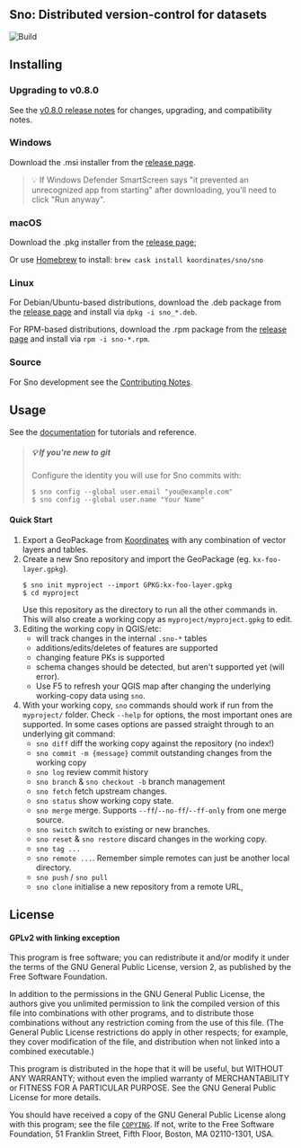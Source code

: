 Sno: Distributed version-control for datasets
---------------------------------------------

![Build](https://github.com/koordinates/sno/workflows/Build/badge.svg?event=push)

## Installing

### Upgrading to v0.8.0

See the [v0.8.0 release notes](https://github.com/koordinates/sno/releases/tag/v0.8.0) for changes, upgrading, and compatibility notes.

### Windows

Download the .msi installer from the [release page](https://github.com/koordinates/sno/releases/tag/v0.8.0).

> 💡 If Windows Defender SmartScreen says "it prevented an unrecognized app from starting" after downloading, you'll need to click "Run anyway".

### macOS

Download the .pkg installer from the [release page](https://github.com/koordinates/sno/releases/tag/v0.8.0);

Or use [Homebrew](https://brew.sh) to install: `brew cask install koordinates/sno/sno`

### Linux

For Debian/Ubuntu-based distributions, download the .deb package from the [release page](https://github.com/koordinates/sno/releases/tag/v0.8.0) and install via `dpkg -i sno_*.deb`.

For RPM-based distributions, download the .rpm package from the [release page](https://github.com/koordinates/sno/releases/tag/v0.8.0) and install via `rpm -i sno-*.rpm`.

### Source

For Sno development see the [Contributing Notes](CONTRIBUTING.md).

## Usage

See the [documentation](https://github.com/koordinates/sno/wiki) for tutorials and reference.

> ##### 💡 If you're new to git
> Configure the identity you will use for Sno commits with:
> ```console
> $ sno config --global user.email "you@example.com"
> $ sno config --global user.name "Your Name"
> ```

#### Quick Start

1. Export a GeoPackage from [Koordinates](https://koordinates.com/) with any combination of vector layers and tables.
2. Create a new Sno repository and import the GeoPackage (eg. `kx-foo-layer.gpkg`).
   ```console
   $ sno init myproject --import GPKG:kx-foo-layer.gpkg
   $ cd myproject
   ```
   Use this repository as the directory to run all the other commands in.
   This will also create a working copy as `myproject/myproject.gpkg` to edit.
4. Editing the working copy in QGIS/etc:
   * will track changes in the internal `.sno-*` tables
   * additions/edits/deletes of features are supported
   * changing feature PKs is supported
   * schema changes should be detected, but aren't supported yet (will error).
   * Use F5 to refresh your QGIS map after changing the underlying working-copy data using `sno`.
5. With your working copy, `sno` commands should work if run from the `myproject/` folder. Check `--help` for options, the most important ones are supported. In some cases options are passed straight through to an underlying git command:
    * `sno diff` diff the working copy against the repository (no index!)
    * `sno commit -m {message}` commit outstanding changes from the working copy
    * `sno log` review commit history
    * `sno branch` & `sno checkout -b` branch management
    * `sno fetch` fetch upstream changes.
    * `sno status` show working copy state.
    * `sno merge` merge. Supports `--ff`/`--no-ff`/`--ff-only` from one merge source.
    * `sno switch` switch to existing or new branches.
    * `sno reset` & `sno restore` discard changes in the working copy.
    * `sno tag ...`
    * `sno remote ...`. Remember simple remotes can just be another local directory.
    * `sno push` / `sno pull`
    * `sno clone` initialise a new repository from a remote URL,

## License

#### GPLv2 with linking exception

This program is free software; you can redistribute it and/or
modify it under the terms of the GNU General Public License,
version 2, as published by the Free Software Foundation.

In addition to the permissions in the GNU General Public License,
the authors give you unlimited permission to link the compiled
version of this file into combinations with other programs,
and to distribute those combinations without any restriction
coming from the use of this file.  (The General Public License
restrictions do apply in other respects; for example, they cover
modification of the file, and distribution when not linked into
a combined executable.)

This program is distributed in the hope that it will be useful,
but WITHOUT ANY WARRANTY; without even the implied warranty of
MERCHANTABILITY or FITNESS FOR A PARTICULAR PURPOSE.  See the
GNU General Public License for more details.

You should have received a copy of the GNU General Public License
along with this program; see the file [`COPYING`](COPYING).  If not, write to
the Free Software Foundation, 51 Franklin Street, Fifth Floor,
Boston, MA 02110-1301, USA.
